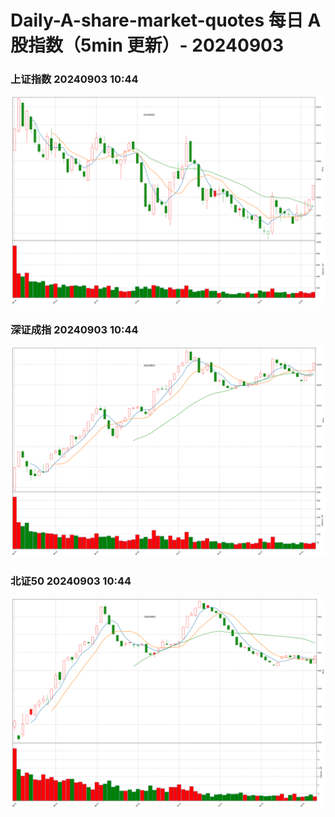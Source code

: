 
# Daily-A-share-market-quotes 每日 A 股指数（5min 更新）- 20240903

### 上证指数 20240903 10:44
![](./fig/2024/9/20240903-sh000001.png)

### 深证成指 20240903 10:44
![](./fig/2024/9/20240903-sz399001.png)

### 北证50 20240903 10:44
![](./fig/2024/9/20240903-bj899050.png)
